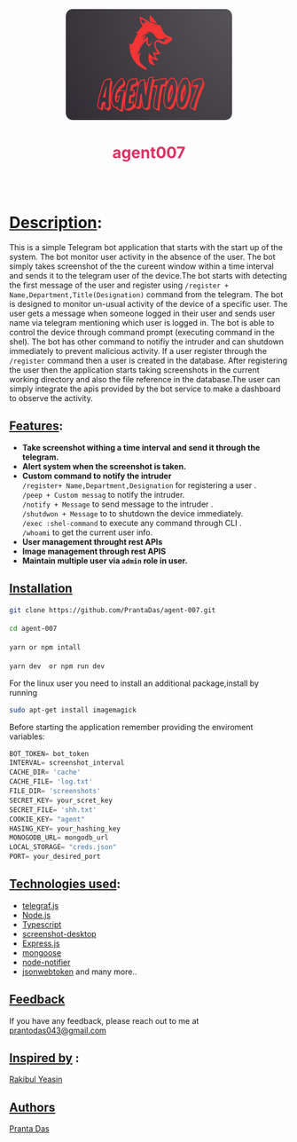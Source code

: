 <div align="center">
<img src="./assets/agent.png" alt="logo" width="300" height="200" />
</div>
<h1 align='center' style="color:#de3163">agent007 </h1>
<br/>
<br/>

# [Description](#description):
This is a simple Telegram bot application that starts with the start up of the system. 
The bot monitor user activity in the absence of the user. The bot simply takes screenshot of the the cureent window within a time interval and sends it to the telegram user of the device.The bot starts with detecting the first message of the user and register using  `/register + Name,Department,Title(Designation)` command from the telegram. The bot is designed to monitor un-usual activity of the device of a specific user. The user gets a message when someone logged in their user and sends user name via telegram mentioning which user is logged in. The bot is able to control the device through command prompt (executing command in the shel). The bot has other command to notifiy the intruder and can shutdown immediately to prevent malicious activity. If  a user register through the `/register` command then a user is created in the database. After registering the user then the application starts taking screenshots in the current working directory and also the file reference in the database.The user can simply integrate the apis provided by the bot service to make a dashboard to observe the activity.


## [Features](#features):
* **Take screenshot withing a time interval and send it through the telegram.**
* **Alert system when the screenshot is taken.**
* **Custom command to notify the intruder <br/>**
    `/register+ Name,Department,Designation` for registering a user .<br/>
    `/peep + Custom messag` to notify the intruder.<br/>
    `/notify + Message` to send message to the intruder .<br/>
    `/shutdwon + Message` to to shutdown the device immediately.<br/>
    `/exec :shel-command` to execute any command through CLI .<br/>
    `/whoami` to get the current user info. <br/>
* **User management throught rest APIs**
* **Image management through rest APIS**
* **Maintain multiple user via `admin` role in user.**

## [Installation](#installation)

```bash
git clone https://github.com/PrantaDas/agent-007.git

cd agent-007

yarn or npm intall

yarn dev  or npm run dev
```

For the linux user you need to install an additional package,install by running<br/>
```bash
sudo apt-get install imagemagick
```
Before starting the application remember providing the enviroment variables:<br/>

```js
BOT_TOKEN= bot_token
INTERVAL= screenshot_interval
CACHE_DIR= 'cache'
CACHE_FILE= 'log.txt'
FILE_DIR= 'screenshots'
SECRET_KEY= your_scret_key
SECRET_FILE= 'shh.txt'
COOKIE_KEY= "agent"
HASING_KEY= your_hashing_key
MONOGODB_URL= mongodb_url
LOCAL_STORAGE= "creds.json"
PORT= your_desired_port
```

## [Technologies used](#technologies-used):

* [telegraf.js](https://telegrafjs.org/#/)
* [Node.js](https://nodejs.org/en)
* [Typescript](https://www.typescriptlang.org/)
* [screenshot-desktop](https://www.npmjs.com/package/screenshot-desktop)
* [Express.js](https://expressjs.com/)
* [mongoose](https://mongoosejs.com/)
* [node-notifier](https://www.npmjs.com/package/node-notifier)
* [jsonwebtoken](https://www.npmjs.com/package/jsonwebtoken) and many more..

## [Feedback](#feedback)

If you have any feedback, please reach out to me at prantodas043@gmail.com

## [Inspired by](#inspired-by) :
[Rakibul Yeasin](https://github.com/dreygur)

## [Authors](#authors)

 [Pranta Das](https://www.github.com/Prantadas)
